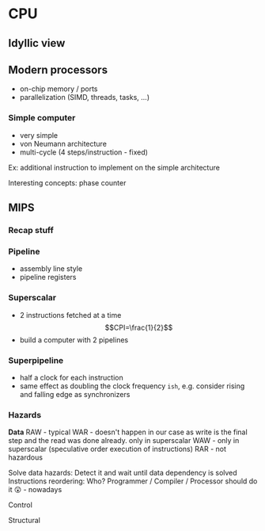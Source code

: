 # CPU

## Idyllic view

## Modern processors
- on-chip memory / ports
- parallelization (SIMD, threads, tasks, ...)

### Simple computer
- very simple
- von Neumann architecture
- multi-cycle (4 steps/instruction - fixed)

Ex: additional instruction to implement on the simple architecture

Interesting concepts: phase counter

## MIPS
### Recap stuff

### Pipeline
- assembly line style
- pipeline registers

### Superscalar 
- 2 instructions fetched at a time
$$CPI=\frac{1}{2}$$
- build a computer with 2 pipelines

### Superpipeline
- half a clock for each instruction
- same effect as doubling the clock frequency `ish`, e.g. consider rising and falling edge as synchronizers

### Hazards
**Data**
	RAW
		- typical
	WAR
		- doesn't happen in our case as write is the final step and the read was done already. only in superscalar
	WAW
		- only in superscalar (speculative order execution of instructions)
	RAR
		- not hazardous

Solve data hazards: 
	Detect it and wait until data dependency is solved
	Instructions reordering:
		Who? Programmer / Compiler / Processor should do it 😲 - nowadays

 Control
 
 Structural